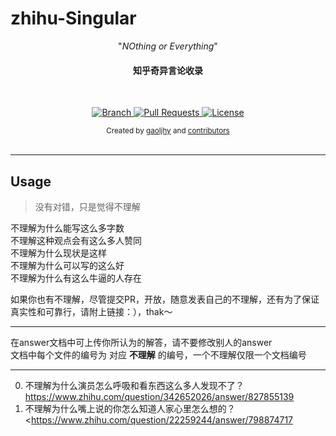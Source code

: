 # zhihu-Singular

<p align="center">"<i>NOthing or Everything</i>"</p>

<h4 align="center">
知乎奇异言论收录</h4>

<br>

<p align="center">
  <a href="https://github.com/gaoljhy/zhihu-Singular/tree/master">
    <img src="https://img.shields.io/badge/Branch-master-green.svg?longCache=true"
        alt="Branch">
  </a>
  <a href="https://github.com/gaoljhy/zhihu-Singular/pulls">
    <img src="https://img.shields.io/badge/PRs-welcome-brightgreen.svg?longCache=true"
        alt="Pull Requests">
  </a>
  <a href="https://github.com/gaoljhy/zhihu-Singular/blob/master/LICENSE">
    <img src="https://img.shields.io/badge/License-MIT-blue.svg?longCache=true"
        alt="License">
  </a>
</p>

<div align="center">
  <sub>Created by
  <a href="http://grj321.com">gaoljhy</a> and
  <a href="https://github.com/gaoljhy/blog/contributors">
    contributors
  </a>
</div>

<br>

*****

## Usage

> 没有对错，只是觉得不理解


不理解为什么能写这么多字数<br/>
不理解这种观点会有这么多人赞同<br/>
不理解为什么现状是这样<br/>
不理解为什么可以写的这么好<br/>
不理解为什么有这么牛逼的人存在<br/>


如果你也有不理解，尽管提交PR，开放，随意发表自己的不理解，还有为了保证真实性和可靠行，请附上链接：），thak～

----

在answer文档中可上传你所认为的解答，请不要修改别人的answer<br/>
文档中每个文件的编号为 对应 **不理解** 的编号，一个不理解仅限一个文档编号

*****

0. 不理解为什么演员怎么呼吸和看东西这么多人发现不了？ <https://www.zhihu.com/question/342652026/answer/827855139>
1. 不理解为什么嘴上说的你怎么知道人家心里怎么想的？ <https://www.zhihu.com/question/22259244/answer/798874717
